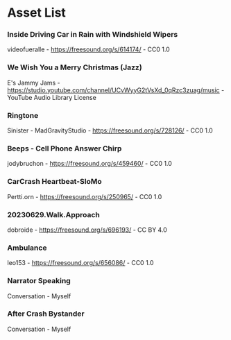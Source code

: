 # Asset List
### Inside Driving Car in Rain with Windshield Wipers
videofueralle - https://freesound.org/s/614174/ - CC0 1.0
### We Wish You a Merry Christmas (Jazz)
E's Jammy Jams - https://studio.youtube.com/channel/UCvWyyG2tVsXd_0qRzc3zuag/music - YouTube Audio Library License
### Ringtone
Sinister - MadGravityStudio - https://freesound.org/s/728126/ - CC0 1.0
### Beeps - Cell Phone Answer Chirp
jodybruchon - https://freesound.org/s/459460/ - CC0 1.0
### CarCrash Heartbeat-SloMo
Pertti.orn - https://freesound.org/s/250965/ - CC0 1.0
### 20230629.Walk.Approach
dobroide - https://freesound.org/s/696193/ - CC BY 4.0
### Ambulance
leo153 - https://freesound.org/s/656086/ - CC0 1.0
### Narrator Speaking
Conversation - Myself
### After Crash Bystander
Conversation - Myself